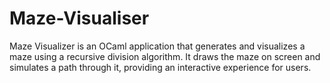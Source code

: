 # Maze-Visualiser
Maze Visualizer is an OCaml application that generates and visualizes a maze using a recursive division algorithm. It draws the maze on screen and simulates a path through it, providing an interactive experience for users.
